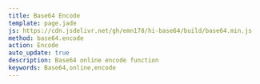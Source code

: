 ```yaml
---
title: Base64 Encode
template: page.jade
js: https://cdn.jsdelivr.net/gh/emn178/hi-base64/build/base64.min.js
method: base64.encode
action: Encode
auto_update: true
description: Base64 online encode function
keywords: Base64,online,encode
---
```

